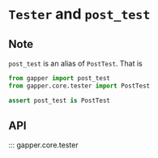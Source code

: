 # `Tester` and `post_test`

## Note 

`post_test` is an alias of `PostTest`. That is

```python
from gapper import post_test
from gapper.core.tester import PostTest

assert post_test is PostTest
```

## API
::: gapper.core.tester